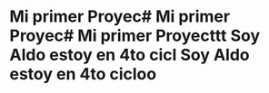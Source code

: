 # Mi primer Proyec# Mi primer Proyec# Mi primer Proyecttt Soy Aldo estoy en 4to cicl Soy Aldo estoy en 4to cicloo
